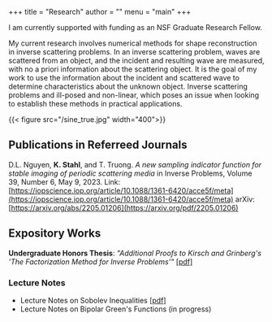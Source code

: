 +++
title = "Research"
author = ""
menu = "main"
+++

I am currently supported with funding as an NSF Graduate Research Fellow.

My current research involves numerical methods for shape reconstruction in inverse scattering problems. In an inverse scattering problem, waves are scattered from an object, and the incident and resulting wave are measured, with no a priori information about the scattering object. It is the goal of my work to use the information about the incident and scattered wave to determine characteristics about the unknown object. Inverse scattering problems and ill-posed and non-linear, which poses an issue when looking to establish these methods in practical applications. 

{{< figure src="/sine_true.jpg" width="400">}}

## Publications in Referreed Journals
D.L. Nguyen, **K. Stahl**, and T. Truong. *A new sampling indicator function for stable imaging of periodic scattering media* in Inverse Problems, Volume 39, Number 6, May 9, 2023. 
Link: [https://iopscience.iop.org/article/10.1088/1361-6420/acce5f/meta](https://iopscience.iop.org/article/10.1088/1361-6420/acce5f/meta) 
arXiv: [https://arxiv.org/abs/2205.01206](https://arxiv.org/pdf/2205.01206)

## Expository Works
**Undergraduate Honors Thesis**: *"Additional Proofs to Kirsch and Grinberg's 'The Factorization Method for Inverse Problems'"* [[pdf]](/files/Factorization%20Method.pdf)
### Lecture Notes
- Lecture Notes on Sobolev Inequalities [[pdf]](/files/GMT%20Lecture.pdf)
- Lecture Notes on Bipolar Green's Functions (in progress)